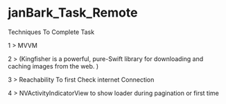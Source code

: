 # janBark_Task_Remote
Techniques To Complete Task

1 > MVVM

2 > (Kingfisher is a powerful, pure-Swift library for downloading and caching images from the web. )

3 > Reachability To first Check internet Connection

4 > NVActivityIndicatorView to show loader during pagination or first time
